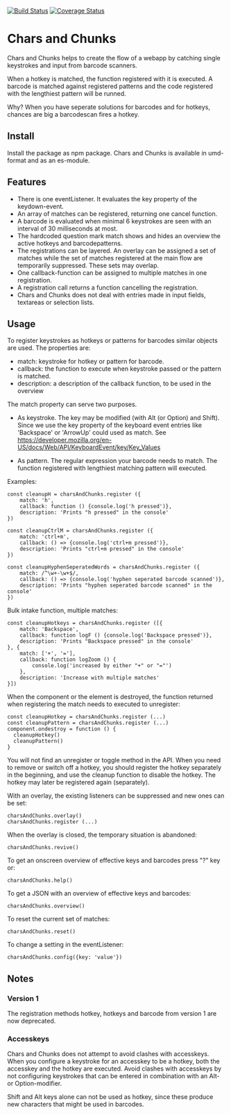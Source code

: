 [![Build Status](https://travis-ci.com/picturae/chars-and-chunks.svg?branch=master)](https://travis-ci.com/picturae/chars-and-chunks)
[![Coverage Status](https://coveralls.io/repos/github/picturae/chars-and-chunks/badge.svg?branch=master)](https://coveralls.io/github/picturae/chars-and-chunks?branch=master)

# Chars and Chunks

Chars and Chunks helps to create the flow of a webapp by
catching single keystrokes and input from barcode scanners.

When a hotkey is matched, the function registered with it is executed.
A barcode is matched against registered patterns and the code
registered with the lengthiest pattern will be runned.

Why? When you have seperate solutions for barcodes and for hotkeys,
chances are big a barcodescan fires a hotkey.

## Install

Install the package as npm package. Chars and Chunks is available in
umd-format and as an es-module.

## Features

* There is one eventListener. It evaluates the key property of the keydown-event.
* An array of matches can be registered, returning one cancel function.
* A barcode is evaluated when minimal 6 keystrokes are seen with an interval of
30 milliseconds at most.
* The hardcoded question mark match shows and hides an overview the active
hotkeys and barcodepatterns.
* The registrations can be layered. An overlay can be assigned a set of matches
while the set of matches registered at the main flow are temporarily suppressed.
These sets may overlap.
* One callback-function can be assigned to multiple matches in one registration.
* A registration call returns a function cancelling the registration.
* Chars and Chunks does not deal with entries made in input fields,
textareas or selection lists.

## Usage

To register keystrokes as hotkeys or patterns for barcodes similar objects are
used. The properties are:

* match: keystroke for hotkey or pattern for barcode.
* callback: the function to execute when keystroke passed or the
pattern is matched.
* description: a description of the callback function,
    to be used in the overview

The match property can serve two purposes.

* As keystroke. The key may be modified (with Alt (or Option) and Shift).
    Since we use the key property of the keyboard event entries like
    'Backspace' or 'ArrowUp' could used as match.
    See
    https://developer.mozilla.org/en-US/docs/Web/API/KeyboardEvent/key/Key_Values

* As pattern. The regular expression your barcode needs to match.
    The function registered with lengthiest matching pattern will executed.

Examples:

    const cleanupH = charsAndChunks.register ({
        match: 'h',
        callback: function () {console.log('h pressed')},
        description: 'Prints "h pressed" in the console'
    })

    const cleanupCtrlM = charsAndChunks.register ({
        match: 'ctrl+m',
        callback: () => {console.log('ctrl+m pressed')},
        description: 'Prints "ctrl+m pressed" in the console'
    })

    const cleanupHyphenSeperatedWords = charsAndChunks.register ({
        match: /^\w+-\w+$/,
        callback: () => {console.log('hyphen seperated barcode scanned')},
        description: 'Prints "hyphen seperated barcode scanned" in the console'
    })

Bulk intake function, multiple matches:

    const cleanupHotkeys = charsAndChunks.register ([{
        match: 'Backspace',
        callback: function logF () {console.log('Backspace pressed')},
        description: 'Prints "Backspace pressed" in the console'
    }, {
        match: ['+', '='],
        callback: function logZoom () {
            console.log('increased by either "+" or "="')
        },
        description: 'Increase with multiple matches'
    }])

When the component or the element is destroyed, the function returned
when registering the match needs to executed to unregister:

    const cleanupHotkey = charsAndChunks.register (...)
    const cleanupPattern = charsAndChunks.register (...)
    component.ondestroy = function () {
      cleanupHotkey()
      cleanupPattern()
    }

You will not find an unregister or toggle method in the API.
When you need to remove or switch off a hotkey,
you should register the hotkey separately in the beginning,
and use the cleanup function to disable the hotkey. 
The hotkey may later be registered again (separately).

With an overlay, the existing listeners can be suppressed and new ones can be set:

    charsAndChunks.overlay()
    charsAndChunks.register (...)

When the overlay is closed, the temporary situation is abandoned:

    charsAndChunks.revive()

To get an onscreen overview of effective keys and barcodes press "?" key or:

    charsAndChunks.help()

To get a JSON with an overview of effective keys and barcodes:

    charsAndChunks.overview()

To reset the current set of matches:

    charsAndChunks.reset()

To change a setting in the eventListener:

    charsAndChunks.config({key: 'value'})

## Notes

### Version 1

The registration methods hotkey, hotkeys and barcode from version 1
are now deprecated.

### Accesskeys

Chars and Chunks does not attempt to avoid clashes with accesskeys. When you
configure a keystroke for an accesskey to be a hotkey, both the accesskey and
the hotkey are executed. Avoid clashes with accesskeys by not configuring
keystrokes that can be entered in combination with an Alt- or Option-modifier.

Shift and Alt keys alone can not be used as hotkey,
since these produce new characters that might be used in barcodes.

